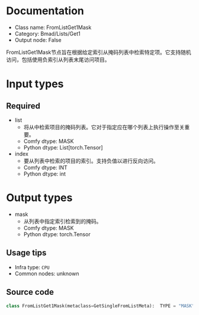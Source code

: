 
# Documentation
- Class name: FromListGet1Mask
- Category: Bmad/Lists/Get1
- Output node: False

FromListGet1Mask节点旨在根据给定索引从掩码列表中检索特定项。它支持随机访问，包括使用负索引从列表末尾访问项目。

# Input types
## Required
- list
    - 将从中检索项目的掩码列表。它对于指定应在哪个列表上执行操作至关重要。
    - Comfy dtype: MASK
    - Python dtype: List[torch.Tensor]
- index
    - 要从列表中检索的项目的索引。支持负值以进行反向访问。
    - Comfy dtype: INT
    - Python dtype: int

# Output types
- mask
    - 从列表中指定索引检索到的掩码。
    - Comfy dtype: MASK
    - Python dtype: torch.Tensor


## Usage tips
- Infra type: `CPU`
- Common nodes: unknown


## Source code
```python
class FromListGet1Mask(metaclass=GetSingleFromListMeta):  TYPE = "MASK"

```
